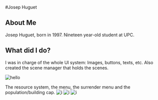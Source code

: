#Josep Huguet

## About Me

Josep Huguet, born in 1997. Nineteen year-old student at UPC.

## What did I do?
I was in charge of the whole UI system: Images, buttons, texts, etc. Also created the scene manager that holds the scenes.

![hello](http://i.imgur.com/3FdL0Y1.jpg)

The resource system, the menu, the surrender menu and the population/building cap.
![i](http://i.imgur.com/DSW711Y.png)
![i](http://i.imgur.com/eDjIenx.png)
![i](http://i.imgur.com/yFq3dXh.png)
